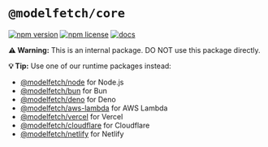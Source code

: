 # `@modelfetch/core`

[![npm version](https://img.shields.io/npm/v/@modelfetch/core.svg)](https://www.npmjs.com/package/@modelfetch/core)
[![npm license](https://img.shields.io/npm/l/@modelfetch/core.svg)](https://www.npmjs.com/package/@modelfetch/core)
[![docs](https://img.shields.io/badge/docs-modelfetch.com-blue)](https://www.modelfetch.com/docs)

**⚠️ Warning:** This is an internal package. DO NOT use this package directly.

**💡 Tip:** Use one of our runtime packages instead:

- [@modelfetch/node](https://www.npmjs.com/package/@modelfetch/node) for Node.js
- [@modelfetch/bun](https://www.npmjs.com/package/@modelfetch/bun) for Bun
- [@modelfetch/deno](https://www.npmjs.com/package/@modelfetch/deno) for Deno
- [@modelfetch/aws-lambda](https://www.npmjs.com/package/@modelfetch/aws-lambda) for AWS Lambda
- [@modelfetch/vercel](https://www.npmjs.com/package/@modelfetch/vercel) for Vercel
- [@modelfetch/cloudflare](https://www.npmjs.com/package/@modelfetch/cloudflare) for Cloudflare
- [@modelfetch/netlify](https://www.npmjs.com/package/@modelfetch/netlify) for Netlify
